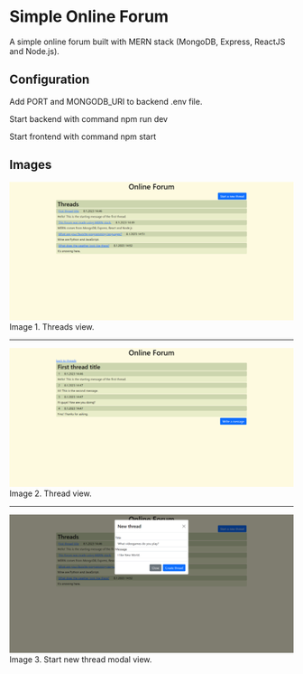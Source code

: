 # Simple Online Forum
A simple online forum built with MERN stack (MongoDB, Express, ReactJS and Node.js). 

## Configuration
Add PORT and MONGODB_URI to backend .env file.

Start backend with command npm run dev

Start frontend with command npm start

## Images

![Threads view](/images/threads-view.png)
Image 1. Threads view.

---

![Threads view](/images/single-thread-view.png)
Image 2. Thread view.

---

![Threads view](/images/new-thread-modal.png)
Image 3. Start new thread modal view.
